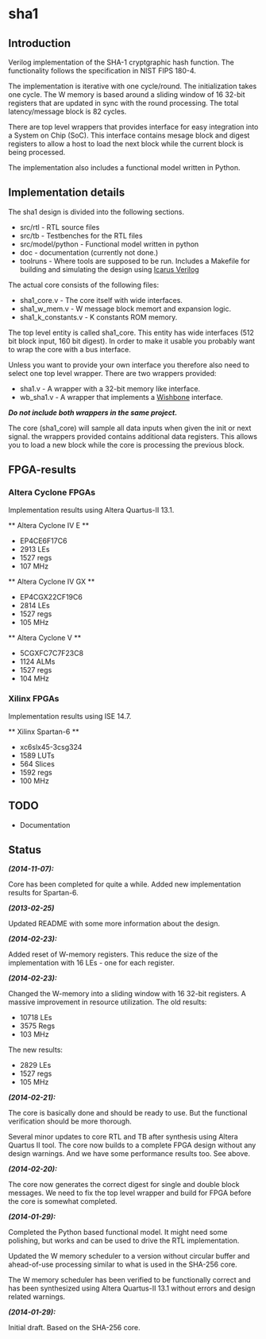 sha1
====

## Introduction ##
Verilog implementation of the SHA-1 cryptgraphic hash function. The
functionality follows the specification in NIST FIPS 180-4.

The implementation is iterative with one cycle/round. The initialization
takes one cycle. The W memory is based around a sliding window of 16
32-bit registers that are updated in sync with the round processing. The
total latency/message block is 82 cycles.

There are top level wrappers that provides interface for easy
integration into a System on Chip (SoC). This interface contains mesage
block and digest registers to allow a host to load the next block while
the current block is being processed.

The implementation also includes a functional model written in Python.


## Implementation details ##

The sha1 design is divided into the following sections.
- src/rtl - RTL source files
- src/tb  - Testbenches for the RTL files
- src/model/python - Functional model written in python
- doc - documentation (currently not done.)
- toolruns - Where tools are supposed to be run. Includes a Makefile for
building and simulating the design using [Icarus Verilog](http://iverilog.icarus.com/)

The actual core consists of the following files:
- sha1_core.v - The core itself with wide interfaces.
- sha1_w_mem.v - W message block memort and expansion logic.
- sha1_k_constants.v - K constants ROM memory.

The top level entity is called sha1_core. This entity has wide
interfaces (512 bit block input, 160 bit digest). In order to make it
usable you probably want to wrap the core with a bus interface.

Unless you want to provide your own interface you therefore also need to
select one top level wrapper. There are two wrappers provided:
- sha1.v - A wrapper with a 32-bit memory like interface.
- wb_sha1.v - A wrapper that implements a [Wishbone](http://opencores.org/opencores,wishbone) interface.

***Do not include both wrappers in the same project.***

The core (sha1_core) will sample all data inputs when given the init
or next signal. the wrappers provided contains additional data
registers. This allows you to load a new block while the core is
processing the previous block.


## FPGA-results ##

### Altera Cyclone FPGAs ###
Implementation results using Altera Quartus-II 13.1.

** Altera Cyclone IV E **
- EP4CE6F17C6
- 2913 LEs
- 1527 regs
- 107 MHz

** Altera Cyclone IV GX **
- EP4CGX22CF19C6
- 2814 LEs
- 1527 regs
- 105 MHz

** Altera Cyclone V **
- 5CGXFC7C7F23C8
- 1124 ALMs
- 1527 regs
- 104 MHz

### Xilinx FPGAs ###
Implementation results using ISE 14.7.

** Xilinx Spartan-6 **
- xc6slx45-3csg324
- 1589 LUTs
- 564 Slices
- 1592 regs
- 100 MHz


## TODO ##
* Documentation


## Status ##

***(2014-11-07):***

Core has been completed for quite a while. Added new implementation
results for Spartan-6.

***(2013-02-25)***

Updated README with some more information about the design.

***(2014-02-23):***

Added reset of W-memory registers. This reduce the size of the
implementation with 16 LEs - one for each register.

***(2014-02-23):***

Changed the W-memory into a sliding window with 16 32-bit registers. A
massive improvement in resource utilization. The old results:

* 10718 LEs
* 3575 Regs
* 103 MHz

The new results:

* 2829 LEs
* 1527 regs
* 105 MHz


***(2014-02-21):***

The core is basically done and should be ready to use. But the
functional verification should be more thorough.

Several minor updates to core RTL and TB after synthesis using Altera
Quartus II tool. The core now builds to a complete FPGA design without
any design warnings. And we have some performance results too. See
above.


***(2014-02-20):***

The core now generates the correct digest for single and double block
messages. We need to fix the top level wrapper and build for FPGA before
the core is somewhat completed.


***(2014-01-29):***

Completed the Python based functional model. It might need some
polishing, but works and can be used to drive the RTL implementation.

Updated the W memory scheduler to a version without circular buffer and
ahead-of-use processing similar to what is used in the SHA-256 core.

The W memory scheduler has been verified to be functionally correct and
has been synthesized using Altera Quartus-II 13.1 without errors and
design related warnings.


***(2014-01-29):***

Initial draft. Based on the SHA-256 core.
